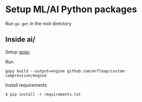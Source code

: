 # Setup ML/AI Python packages

Run `go get` in the root directory

## Inside ai/

Setup [gopy](https://github.com/go-python/gopy#installation)

Run

`gopy build --output=engine github.com/mrfleap/custom-compression/engine`

Install requirements

`$ pip install -r requirements.txt`
